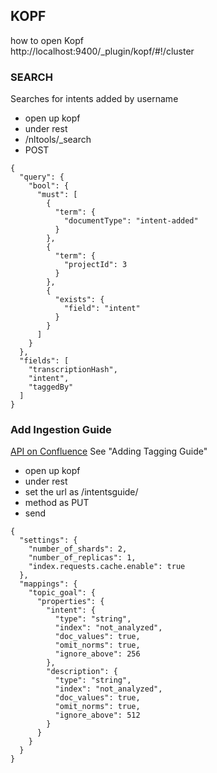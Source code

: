 ## KOPF
how to open Kopf   
http://localhost:9400/_plugin/kopf/#!/cluster 

### SEARCH

Searches for intents added by username

* open up kopf
* under rest
* /nltools/_search
* POST
```
{
  "query": {
    "bool": {
      "must": [
        {
          "term": {
            "documentType": "intent-added"
          }
        },
        {
          "term": {
            "projectId": 3
          }
        },
        {
          "exists": {
            "field": "intent"
          }
        }
      ]
    }
  },
  "fields": [
    "transcriptionHash",
    "intent",
    "taggedBy"
  ]
}
```

### Add Ingestion Guide

[API on Confluence](https://247inc.atlassian.net/wiki/display/APT/APIs) See "Adding Tagging Guide"

* open up kopf
* under rest
* set the url as /intentsguide/
* method as PUT
* send
```
{
  "settings": {
    "number_of_shards": 2,
    "number_of_replicas": 1,
    "index.requests.cache.enable": true
  },
  "mappings": {
    "topic_goal": {
      "properties": {
        "intent": {
          "type": "string",
          "index": "not_analyzed",
          "doc_values": true,
          "omit_norms": true,
          "ignore_above": 256
        },
        "description": {
          "type": "string",
          "index": "not_analyzed",
          "doc_values": true,
          "omit_norms": true,
          "ignore_above": 512
        }
      }
    }
  }
}
```